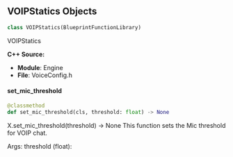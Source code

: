 ## VOIPStatics Objects

```python
class VOIPStatics(BlueprintFunctionLibrary)
```

VOIPStatics

**C++ Source:**

- **Module**: Engine
- **File**: VoiceConfig.h

<a id="unreal.VOIPStatics.set_mic_threshold"></a>

#### set_mic_threshold

```python
@classmethod
def set_mic_threshold(cls, threshold: float) -> None
```

X.set_mic_threshold(threshold) -> None
This function sets the Mic threshold for VOIP chat.

Args:
    threshold (float):

<a id="unreal.VolumeTexture"></a>